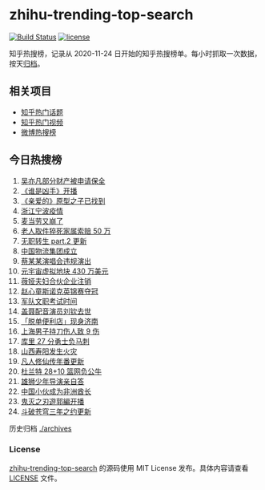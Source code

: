 # zhihu-trending-top-search

[![Build Status](https://github.com/justjavac/zhihu-trending-top-search/workflows/ci/badge.svg?branch=main)](https://github.com/justjavac/zhihu-trending-top-search/actions)
[![license](https://img.shields.io/github/license/justjavac/zhihu-trending-top-search)](https://github.com/justjavac/zhihu-trending-top-search/blob/main/LICENSE)

知乎热搜榜，记录从 2020-11-24 日开始的知乎热搜榜单。每小时抓取一次数据，按天[归档](./archives)。

## 相关项目

- [知乎热门话题](https://github.com/justjavac/zhihu-trending-hot-questions)
- [知乎热门视频](https://github.com/justjavac/zhihu-trending-hot-video)
- [微博热搜榜](https://github.com/justjavac/weibo-trending-hot-search)

## 今日热搜榜

<!-- BEGIN -->
<!-- 最后更新时间 Tue Dec 07 2021 14:17:05 GMT+0800 (China Standard Time) -->

1. [吴亦凡部分财产被申请保全](https://www.zhihu.com/search?q=吴亦凡资产)
1. [《谁是凶手》开播](https://www.zhihu.com/search?q=谁是凶手)
1. [《亲爱的》原型之子已找到](https://www.zhihu.com/search?q=孙海洋儿子)
1. [浙江宁波疫情](https://www.zhihu.com/search?q=宁波)
1. [麦当劳又崩了](https://www.zhihu.com/search?q=麦当劳)
1. [老人取件猝死家属索赔 50 万](https://www.zhihu.com/search?q=老人取件猝死)
1. [无职转生 part.2 更新](https://www.zhihu.com/search?q=无职转生)
1. [中国物流集团成立](https://www.zhihu.com/search?q=中国物流集团)
1. [蔡某某演唱会违规演出](https://www.zhihu.com/search?q=蔡某某)
1. [元宇宙虚拟地块 430 万美元](https://www.zhihu.com/search?q=元宇宙虚拟地块)
1. [薇娅夫妇合伙企业注销](https://www.zhihu.com/search?q=薇娅)
1. [赵心童斯诺克英锦赛夺冠](https://www.zhihu.com/search?q=赵心童)
1. [军队文职考试时间](https://www.zhihu.com/search?q=军队文职考试)
1. [盖聂配音演员刘钦去世](https://www.zhihu.com/search?q=刘钦去世)
1. [「脱单便利店」现身济南](https://www.zhihu.com/search?q=脱单便利店)
1. [上海男子持刀伤人致 9 伤](https://www.zhihu.com/search?q=上海持刀伤人)
1. [库里 27 分勇士负马刺](https://www.zhihu.com/search?q=勇士)
1. [山西寿阳发生火灾](https://www.zhihu.com/search?q=寿阳火灾)
1. [凡人修仙传年番更新](https://www.zhihu.com/search?q=凡人修仙传)
1. [杜兰特 28+10 篮网负公牛](https://www.zhihu.com/search?q=篮网)
1. [雄狮少年导演亲自答](https://www.zhihu.com/search?q=雄狮少年)
1. [中国小伙成为非洲酋长](https://www.zhihu.com/search?q=非洲酋长)
1. [鬼灭之刃遊郭編开播](https://www.zhihu.com/search?q=鬼灭之刃)
1. [斗破苍穹三年之约更新](https://www.zhihu.com/search?q=斗破苍穹三年之约)

<!-- END -->

历史归档 [./archives](./archives)

### License

[zhihu-trending-top-search](https://github.com/justjavac/zhihu-trending-top-search)
的源码使用 MIT License 发布。具体内容请查看 [LICENSE](./LICENSE) 文件。
